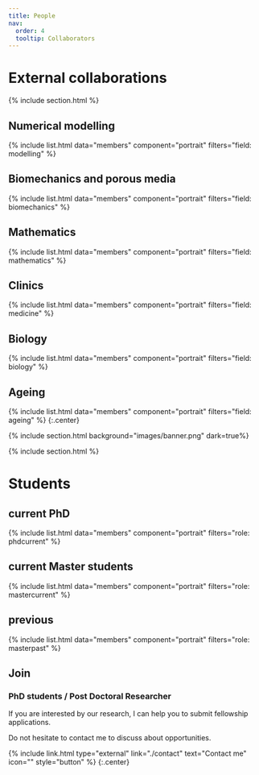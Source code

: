 ```yaml
---
title: People
nav:
  order: 4
  tooltip: Collaborators
---
```





# <i class="fas fa-users"></i>External collaborations


{% include section.html %}

## Numerical modelling
{%
  include list.html
  data="members"
  component="portrait"
  filters="field: modelling"
%}

## Biomechanics and porous media
{%
  include list.html
  data="members"
  component="portrait"
  filters="field: biomechanics"
%}

## Mathematics
{%
  include list.html
  data="members"
  component="portrait"
  filters="field: mathematics"
%}

## Clinics
{%
  include list.html
  data="members"
  component="portrait"
  filters="field: medicine"
%}

## Biology
{%
  include list.html
  data="members"
  component="portrait"
  filters="field: biology"
%}

## Ageing
{%
  include list.html
  data="members"
  component="portrait"
  filters="field: ageing"
%}
{:.center}

{% include section.html background="images/banner.png" dark=true%}

{% include section.html %}


# Students

## current PhD

{%
  include list.html
  data="members"
  component="portrait"
  filters="role: phdcurrent"
%}

## current Master students

{%
  include list.html
  data="members"
  component="portrait"
  filters="role: mastercurrent"
%}
## previous

{%
  include list.html
  data="members"
  component="portrait"
  filters="role: masterpast"
%}



## Join

### PhD students / Post Doctoral Researcher

If you are interested by our research, I can help you to submit fellowship applications.

Do not hesitate to contact me to discuss about opportunities.


{% include link.html type="external" link="./contact" text="Contact me" icon="" style="button" %}
{:.center}


